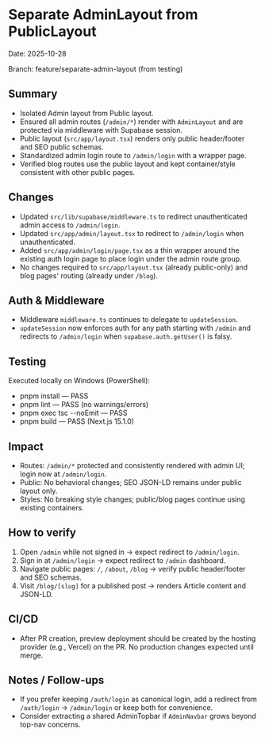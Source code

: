 # Separate AdminLayout from PublicLayout

Date: 2025-10-28

Branch: feature/separate-admin-layout (from testing)

## Summary

- Isolated Admin layout from Public layout.
- Ensured all admin routes (`/admin/*`) render with `AdminLayout` and are protected via middleware with Supabase session.
- Public layout (`src/app/layout.tsx`) renders only public header/footer and SEO public schemas.
- Standardized admin login route to `/admin/login` with a wrapper page.
- Verified blog routes use the public layout and kept container/style consistent with other public pages.

## Changes

- Updated `src/lib/supabase/middleware.ts` to redirect unauthenticated admin access to `/admin/login`.
- Updated `src/app/admin/layout.tsx` to redirect to `/admin/login` when unauthenticated.
- Added `src/app/admin/login/page.tsx` as a thin wrapper around the existing auth login page to place login under the admin route group.
- No changes required to `src/app/layout.tsx` (already public-only) and blog pages' routing (already under `/blog`).

## Auth & Middleware

- Middleware `middleware.ts` continues to delegate to `updateSession`.
- `updateSession` now enforces auth for any path starting with `/admin` and redirects to `/admin/login` when `supabase.auth.getUser()` is falsy.

## Testing

Executed locally on Windows (PowerShell):

- pnpm install — PASS
- pnpm lint — PASS (no warnings/errors)
- pnpm exec tsc --noEmit — PASS
- pnpm build — PASS (Next.js 15.1.0)

## Impact

- Routes: `/admin/*` protected and consistently rendered with admin UI; login now at `/admin/login`.
- Public: No behavioral changes; SEO JSON-LD remains under public layout only.
- Styles: No breaking style changes; public/blog pages continue using existing containers.

## How to verify

1. Open `/admin` while not signed in → expect redirect to `/admin/login`.
2. Sign in at `/admin/login` → expect redirect to `/admin` dashboard.
3. Navigate public pages: `/`, `/about`, `/blog` → verify public header/footer and SEO schemas.
4. Visit `/blog/[slug]` for a published post → renders Article content and JSON-LD.

## CI/CD

- After PR creation, preview deployment should be created by the hosting provider (e.g., Vercel) on the PR. No production changes expected until merge.

## Notes / Follow-ups

- If you prefer keeping `/auth/login` as canonical login, add a redirect from `/auth/login` → `/admin/login` or keep both for convenience.
- Consider extracting a shared AdminTopbar if `AdminNavbar` grows beyond top-nav concerns.

